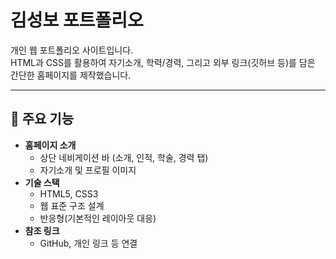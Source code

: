 # 김성보 포트폴리오

개인 웹 포트폴리오 사이트입니다.  
HTML과 CSS를 활용하여 자기소개, 학력/경력, 그리고 외부 링크(깃허브 등)를 담은 간단한 홈페이지를 제작했습니다.  

---

## 📌 주요 기능
- **홈페이지 소개**
  - 상단 네비게이션 바 (소개, 인적, 학술, 경력 탭)
  - 자기소개 및 프로필 이미지
- **기술 스택**
  - HTML5, CSS3
  - 웹 표준 구조 설계
  - 반응형(기본적인 레이아웃 대응)
- **참조 링크**
  - GitHub, 개인 링크 등 연결
